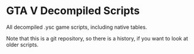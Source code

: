 # GTA V Decompiled Scripts

All decompiled .ysc game scripts, including native tables.

Note that this is a git repository, so there is a history, if you want to look at older scripts.
